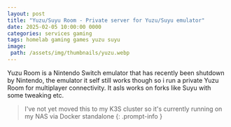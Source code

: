 ```yaml
---
layout: post
title: "Yuzu/Suyu Room - Private server for Yuzu/Suyu emulator"
date: 2025-02-05 10:00:00 0000
categories: services gaming
tags: homelab gaming games yuzu suyu
image:
 path: /assets/img/thumbnails/yuzu.webp
---
```


Yuzu Room is a Nintendo Switch emulator that has recently been shutdown by Nintendo, the emulator it self still works though so i run a private Yuzu Room for multiplayer connectivity. It asls works on forks like Suyu with some tweaking etc.

> I've not yet moved this to my K3S cluster so it's currently running on my NAS via Docker standalone
{: .prompt-info }